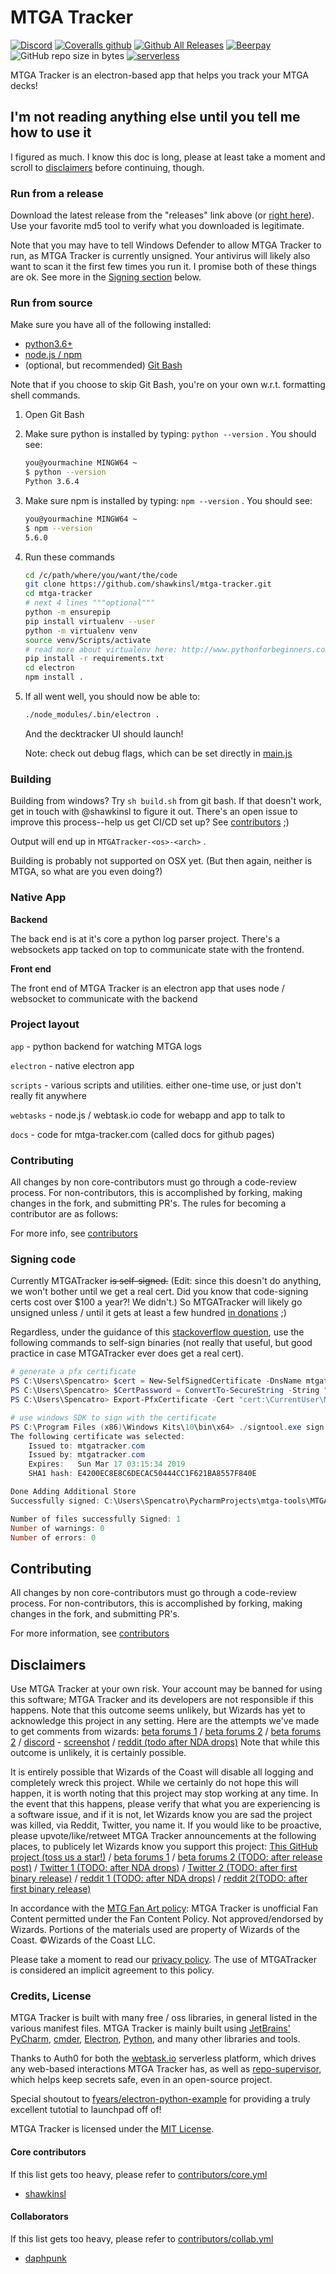 # MTGA Tracker

[![Discord](https://img.shields.io/discord/425145310684250112.svg)](https://discordapp.com/channels/425145310684250112/425145310684250114)
[![Coveralls github](https://img.shields.io/coveralls/github/shawkinsl/mtga-tracker.svg)](https://coveralls.io) <!-- TODO: this -->
[![Github All Releases](https://img.shields.io/github/downloads/shawkinsl/mtga-tracker/total.svg)](https://github.com/shawkinsl/mtga-tracker/releases)
[![Beerpay](https://img.shields.io/beerpay/shawkinsl/mtga-tracker.svg)](https://beerpay.io/shawkinsl/mtga-tracker)
![GitHub repo size in bytes](https://img.shields.io/github/repo-size/shawkinsl/mtga-tracker.svg)
[![serverless](http://public.serverless.com/badges/v3.svg)](https://webtask.io/)

MTGA Tracker is an electron-based app that helps you track your MTGA decks!

<!-- [![Travis](https://img.shields.io/travis/shawkinsl/mtga-tracker.svg)](https://travis-ci.org/shawkinsl/mtga-tracker) --><!-- TODO: this -->
<!-- [![Code Climate](https://img.shields.io/codeclimate/shawkinsl/mtga-tracker.svg)](https://codeclimate.com/github/shawkinsl/mtga-tracker) --><!-- TODO: this -->

## I'm not reading anything else until you tell me how to use it

I figured as much. I know this doc is long, please at least take a moment and scroll to [disclaimers](#disclaimers)
before continuing, though.

### Run from a release

Download the latest release from the "releases" link above (or
[right here](https://github.com/shawkinsl/mtga-tracker/releases)). Use your favorite md5 tool to verify what you
downloaded is legitimate.

Note that you may have to tell Windows Defender to allow MTGA Tracker to run, as MTGA Tracker is currently
unsigned. Your antivirus will likely also want to scan it the first few times you run it. I promise both of
these things are ok. See more in the [Signing section](https://github.com/shawkinsl/mtga-tracker#signing-code) below.

### Run from source

Make sure you have all of the following installed:
- [python3.6+](https://www.python.org/downloads/)
- [node.js / npm](https://nodejs.org/en/download/)
- (optional, but recommended) [Git Bash](https://git-scm.com/downloads)

Note that if you choose to skip Git Bash, you're on your own w.r.t. formatting shell commands.

1. Open Git Bash
1. Make sure python is installed by typing: `python --version` . You should see:
    ```bash
    you@yourmachine MINGW64 ~
    $ python --version
    Python 3.6.4
    ```
1. Make sure npm is installed by typing: `npm --version` .  You should see:
    ```bash
    you@yourmachine MINGW64 ~
    $ npm --version
    5.6.0
    ```
1. Run these commands
    ```bash
    cd /c/path/where/you/want/the/code
    git clone https://github.com/shawkinsl/mtga-tracker.git
    cd mtga-tracker
    # next 4 lines """optional"""
    python -m ensurepip
    pip install virtualenv --user
    python -m virtualenv venv
    source venv/Scripts/activate
    # read more about virtualenv here: http://www.pythonforbeginners.com/basics/how-to-use-python-virtualenv
    pip install -r requirements.txt
    cd electron
    npm install .
    ```
1. If all went well, you should now be able to:
    ```bash
    ./node_modules/.bin/electron .
    ```
    And the decktracker UI should launch!
    
    Note: check out debug flags, which can be set directly in
    [main.js](https://github.com/shawkinsl/mtga-tracker/blob/master/electron/main.js#L22)
    
### Building

Building from windows? Try `sh build.sh` from git bash. If that doesn't work, get in touch with @shawkinsl to figure it
out. There's an open issue to improve this process--help us get CI/CD set up? See
[contributors](https://github.com/shawkinsl/mtga-tracker/tree/master/contributors) ;)

Output will end up in `MTGATracker-<os>-<arch>` .

Building is probably not supported on OSX yet. (But then again, neither is MTGA, so what are you even doing?)

### Native App
**Backend**

The back end is at it's core a python log parser project. There's a websockets app tacked on top to communicate state
with the frontend.

**Front end**

The front end of MTGA Tracker is an electron app that uses node / websocket to communicate with the backend

### Project layout

`app` - python backend for watching MTGA logs

`electron` - native electron app

`scripts` - various scripts and utilities. either one-time use, or just don't really fit anywhere

`webtasks` - node.js / webtask.io code for webapp and app to talk to

`docs` - code for mtga-tracker.com (called docs for github pages)

### Contributing

All changes by non core-contributors must go through a code-review process. For non-contributors, this is accomplished
by forking, making changes in the fork, and submitting PR's. The rules for becoming a contributor are as follows:

For more info, see [contributors](https://github.com/shawkinsl/mtga-tracker/tree/master/contributors)

### Signing code

Currently MTGATracker ~~is self-signed.~~ (Edit: since this doesn't do anything, we won't bother until
we get a real cert. Did you know that code-signing certs cost over $100 a year?! We didn't.)
So MTGATracker will likely go unsigned unless / until it gets at least a few hundred
[in donations](https://github.com/shawkinsl/mtga-tracker/blob/master/contributors/fundraising.md) ;)
 
Regardless, under the guidance of this [stackoverflow question](https://stackoverflow.com/questions/84847/how-do-i-create-a-self-signed-certificate-for-code-signing-on-windows),
use the following commands to self-sign binaries (not really that useful, but good practice in case MTGATracker ever
does get a real cert).

```powershell
# generate a pfx certificate
PS C:\Users\Spencatro> $cert = New-SelfSignedCertificate -DnsName mtgatracker.com -Type CodeSigning -CertStoreLocation Cert:\CurrentUser\My
PS C:\Users\Spencatro> $CertPassword = ConvertTo-SecureString -String "my_passowrd" -Force –AsPlainText
PS C:\Users\Spencatro> Export-PfxCertificate -Cert "cert:\CurrentUser\My\$($cert.Thumbprint)" -FilePath "c:\t.pfx" -Password $CertPassword

# use windows SDK to sign with the certificate
PS C:\Program Files (x86)\Windows Kits\10\bin\x64> ./signtool.exe sign /v /f C:\Users\Spencatro\t.pfx /t http://timestamp.comodoca.com/authenticode /p my_password C:\Users\Spencatro\PycharmProjects\mtga-tools\MTGATracker-win32-x64\MTGATracker.exe
The following certificate was selected:
    Issued to: mtgatracker.com
    Issued by: mtgatracker.com
    Expires:   Sun Mar 17 03:15:34 2019
    SHA1 hash: E4200EC8E8C6DECAC50444CC1F621BA8557F840E

Done Adding Additional Store
Successfully signed: C:\Users\Spencatro\PycharmProjects\mtga-tools\MTGATracker-win32-x64\MTGATracker.exe

Number of files successfully Signed: 1
Number of warnings: 0
Number of errors: 0
```

## Contributing

All changes by non core-contributors must go through a code-review process. For non-contributors, this is accomplished
by forking, making changes in the fork, and submitting PR's.

For more information, see [contributors](https://github.com/shawkinsl/mtga-tracker/tree/master/contributors)

## Disclaimers

Use MTGA Tracker at your own risk. Your account may be banned for using this software; MTGA Tracker and its developers
are not responsible if this happens. Note that this outcome seems unlikely, but Wizards has yet to acknowledge this
project in any setting. Here are the attempts we've made to get comments from wizards:
[beta forums 1](https://mtgarena.community.gl/forums/threads/14685)
/ [beta forums 2](https://mtgarena.community.gl/forums/threads/12269)
/ [beta forums 2](https://mtgarena.community.gl/forums/threads/12269)
/ [discord](https://discordapp.com/channels/167375953561911296/356107498778001409?jump=420293602690859029) -
[screenshot](https://github.com/shawkinsl/mtga-tracker/blob/master/.readme_data/discord.JPG?raw=true)
/ [reddit (todo after NDA drops)](#) 
Note that while this outcome is unlikely, it is certainly possible.

It is entirely possible that Wizards of the Coast will disable all logging and completely wreck this project. While 
we certainly do not hope this will happen, it is worth noting that this project may stop working at any time. In the
event that this happens, please verify that what you are experiencing is a software issue, and if it is not, let
Wizards know you are sad the project was killed, via Reddit, Twitter, you name it. If you would like to be proactive,
please upvote/like/retweet MTGA Tracker announcements at the following places, to publicely let Wizards know you support
this project: [This GitHub project (toss us a star!)](https://github.com/shawkinsl/mtga-tracker)
/ [beta forums 1](https://mtgarena.community.gl/forums/threads/14685)
/ [beta forums 2 (TODO: after release post)](#)
/ [Twitter 1 (TODO: after NDA drops)](#)
/ [Twitter 2 (TODO: after first binary release)](#)
/ [reddit 1 (TODO: after NDA drops)](#)
/ [reddit 2(TODO: after first binary release)](#)

In accordance with the [MTG Fan Art policy](http://company.wizards.com/fancontentpolicy): MTGA Tracker is unofficial
Fan Content permitted under the Fan Content Policy. Not approved/endorsed by Wizards. Portions of the materials used
are property of Wizards of the Coast. ©Wizards of the Coast LLC.

Please take a moment to read our [privacy policy](https://github.com/shawkinsl/mtga-tracker/blob/master/privacy.md).
The use of MTGATracker is considered an implicit agreement to this policy.

### Credits, License

MTGA Tracker is built with many free / oss libraries, in general listed in the various manifest files.
MTGA Tracker is mainly built using [JetBrains' PyCharm](https://www.jetbrains.com/pycharm/), [cmder](http://cmder.net/),
[Electron](https://electronjs.org/), [Python](https://www.python.org/), and many other libraries and tools.

Thanks to Auth0 for both the [webtask.io](https://webtask.io) serverless platform, which drives any web-based
interactions MTGA Tracker has, as well as [repo-supervisor](https://github.com/auth0/repo-supervisor), which helps keep
secrets safe, even in an open-source project.

Special shoutout to [fyears/electron-python-example](https://github.com/fyears/electron-python-example) for providing
a truly excellent tutotial to launchpad off of!

MTGA Tracker is licensed under the [MIT License](https://opensource.org/licenses/MIT).

#### Core contributors

If this list gets too heavy, please refer to [contributors/core.yml](https://github.com/shawkinsl/mtga-tracker/blob/master/contributors/core.yml)

- [shawkinsl](https://github.com/shawkinsl)

#### Collaborators

If this list gets too heavy, please refer to [contributors/collab.yml](https://github.com/shawkinsl/mtga-tracker/blob/master/contributors/core.yml)

- [daphpunk](https://github.com/daphpunk)